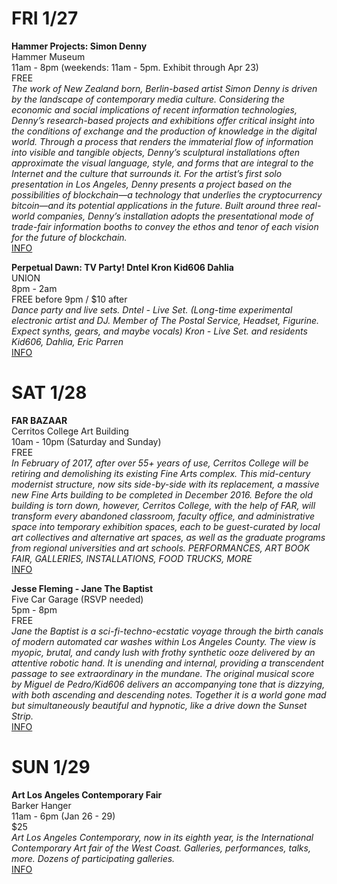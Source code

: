 # FRI 1/27
**Hammer Projects: Simon Denny**  
Hammer Museum  
11am - 8pm (weekends: 11am - 5pm. Exhibit through Apr 23)  
FREE  
*The work of New Zealand born, Berlin-based artist Simon Denny is driven by the landscape of contemporary media culture. Considering the economic and social implications of recent information technologies, Denny’s research-based projects and exhibitions offer critical insight into the conditions of exchange and the production of knowledge in the digital world. Through a process that renders the immaterial flow of information into visible and tangible objects, Denny’s sculptural installations often approximate the visual language, style, and forms that are integral to the Internet and the culture that surrounds it. For the artist’s first solo presentation in Los Angeles, Denny presents a project based on the possibilities of blockchain—a technology that underlies the cryptocurrency bitcoin—and its potential applications in the future. Built around three real-world companies, Denny’s installation adopts the presentational mode of trade-fair information booths to convey the ethos and tenor of each vision for the future of blockchain.*  
[INFO](https://hammer.ucla.edu/exhibitions/2017/hammer-projects-simon-denny/)  

**Perpetual Dawn: TV Party! Dntel Kron Kid606 Dahlia**  
UNION  
8pm - 2am  
FREE before 9pm / $10 after  
*Dance party and live sets.
Dntel - Live Set. (Long-time experimental electronic artist and DJ. Member of The Postal Service, Headset, Figurine. Expect synths, gears, and maybe vocals)
Kron - Live Set.
and residents Kid606, Dahlia, Eric Parren*  
[INFO](https://www.facebook.com/events/1769309630061114/)  
# SAT 1/28
**FAR BAZAAR**  
Cerritos College Art Building  
10am - 10pm (Saturday and Sunday)  
FREE  
*In February of 2017, after over 55+ years of use, Cerritos College will be retiring and demolishing its existing Fine Arts complex. This mid-century modernist structure, now sits side-by-side with its replacement, a massive new Fine Arts building to be completed in December 2016. Before the old building is torn down, however, Cerritos College, with the help of FAR, will transform every abandoned classroom, faculty office, and administrative space into temporary exhibition spaces, each to be guest-curated by local art collectives and alternative art spaces, as well as the graduate programs from regional universities and art schools. PERFORMANCES, ART BOOK FAIR, GALLERIES, INSTALLATIONS, FOOD TRUCKS, MORE*  
[INFO](https://www.facebook.com/events/1179715782075632/)

**Jesse Fleming - Jane The Baptist**  
Five Car Garage (RSVP needed)  
5pm - 8pm  
FREE  
*Jane the Baptist is a sci-fi-techno-ecstatic voyage through the birth canals of modern automated car washes within Los Angeles County.
The view is myopic, brutal, and candy lush with frothy synthetic ooze delivered by an attentive robotic hand.
It is unending and internal, providing a transcendent passage to see extraordinary in the mundane.
The original musical score by Miguel de Pedro/Kid606 delivers an accompanying tone that is dizzying, with both ascending and descending notes.
Together it is a world gone mad but simultaneously beautiful and hypnotic, like a drive down the Sunset Strip.*  
[INFO](https://www.facebook.com/events/374048626296929/)

# SUN 1/29
**Art Los Angeles Contemporary Fair**  
Barker Hanger  
11am - 6pm (Jan 26 - 29)  
$25  
*Art Los Angeles Contemporary, now in its eighth year, is the International Contemporary Art fair of the West Coast. Galleries, performances, talks, more. Dozens of participating galleries.*  
[INFO](https://artlosangelesfair.com/)  

